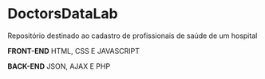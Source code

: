 # DoctorsDataLab
Repositório destinado ao cadastro de profissionais de saúde de um hospital

**FRONT-END**
HTML, CSS E JAVASCRIPT

**BACK-END**
JSON, AJAX E PHP
